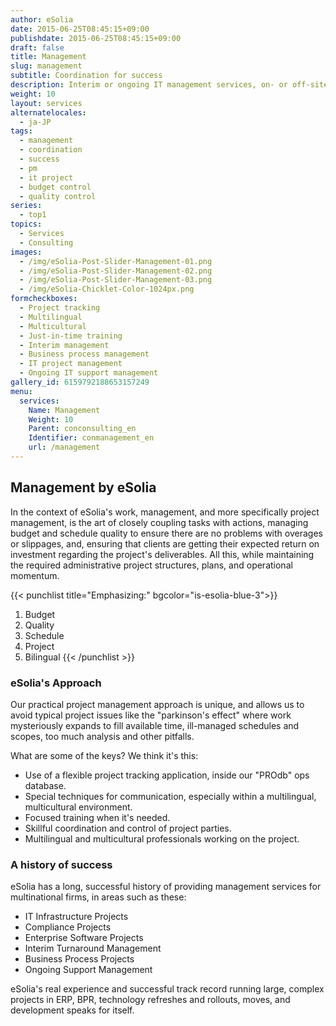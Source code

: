 ```yaml
---
author: eSolia
date: 2015-06-25T08:45:15+09:00
publishdate: 2015-06-25T08:45:15+09:00
draft: false
title: Management
slug: management
subtitle: Coordination for success
description: Interim or ongoing IT management services, on- or off-site. Successful coordination for all your local or global projects. - from eSolia Inc.
weight: 10
layout: services
alternatelocales:
  - ja-JP
tags:
  - management
  - coordination
  - success
  - pm
  - it project
  - budget control
  - quality control
series:
  - top1
topics:
  - Services
  - Consulting
images:
  - /img/eSolia-Post-Slider-Management-01.png
  - /img/eSolia-Post-Slider-Management-02.png
  - /img/eSolia-Post-Slider-Management-03.png
  - /img/eSolia-Chicklet-Color-1024px.png
formcheckboxes:
  - Project tracking
  - Multilingual
  - Multicultural
  - Just-in-time training
  - Interim management
  - Business process management
  - IT project management
  - Ongoing IT support management
gallery_id: 6159792188653157249
menu:
  services:
    Name: Management
    Weight: 10
    Parent: conconsulting_en
    Identifier: conmanagement_en
    url: /management
---
```


## Management by eSolia

In the context of eSolia's work, management, and more specifically project management, is the art of closely coupling tasks with actions, managing budget and schedule quality to ensure there are no problems with overages or slippages, and, ensuring that clients are getting their expected return on investment regarding the project's deliverables. All this, while maintaining the required administrative project structures, plans, and operational momentum.

{{< punchlist title="Emphasizing:" bgcolor="is-esolia-blue-3">}}
1. Budget
1. Quality
1. Schedule
1. Project
1. Bilingual
{{< /punchlist >}}

### eSolia's Approach

Our practical project management approach is unique, and allows us to avoid typical project issues like the "parkinson's effect" where work mysteriously expands to fill available time, ill-managed schedules and scopes, too much analysis and other pitfalls.

What are some of the keys? We think it's this:

* Use of a flexible project tracking application, inside our "PROdb" ops database.
* Special techniques for communication, especially within a multilingual, multicultural environment.
* Focused training when it's needed.
* Skillful coordination and control of project parties.
* Multilingual and multicultural professionals working on the project.

### A history of success
eSolia has a long, successful history of providing management services for multinational firms, in areas such as these:

* IT Infrastructure Projects
* Compliance Projects
* Enterprise Software Projects
* Interim Turnaround Management
* Business Process Projects
* Ongoing Support Management

eSolia's real experience and successful track record running large, complex projects in ERP, BPR, technology refreshes and rollouts, moves, and development speaks for itself.
